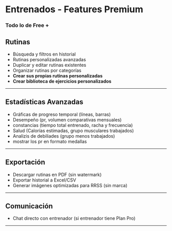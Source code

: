 # Entrenados - Features Premium

### Todo lo de Free +

## Rutinas
- Búsqueda y filtros en historial
- Rutinas personalizadas avanzadas 
- Duplicar y editar rutinas existentes
- Organizar rutinas por categorías
- **Crear sus propias rutinas personalizadas**
- **Crear biblioteca de ejercicios personalizados**

---

## Estadísticas Avanzadas
- Gráficas de progreso temporal (líneas, barras)
- Desempeño (pr, volumen comparativas mensuales)
- constancias (tiempo total entrenado, racha y frecuencia)
- Salud (Calorías estimadas, grupo musculares trabajados)
- Analizis de debiliades (grupo menos trabajados)
- mostrar los pr en formato medallas

---

## Exportación
- Descargar rutinas en PDF (sin watermark)
- Exportar historial a Excel/CSV
- Generar imágenes optimizadas para RRSS (sin marca)

---

## Comunicación
- Chat directo con entrenador (si entrenador tiene Plan Pro)

---